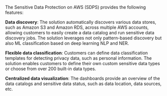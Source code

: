 The Sensitive Data Protection on AWS (SDPS) provides the following features:

**Data discovery**: The solution automatically discovers various data stores, such as Amazon S3 and Amazon RDS, across multiple AWS accounts, allowing customers to easily create a data catalog and run sensitive data discovery jobs. The solution leverages not only pattern-based discovery but also ML classification based on deep learning NLP and NER.

**Flexible data classification**: Customers can define data classification templates for detecting privacy data, such as personal information. The solution enables customers to define their own custom sensitive data types or choose from over 200 built-in data types.

**Centralized data visualization**: The dashboards provide an overview of the data catalogs and sensitive data status, such as data location, data sources, etc.
